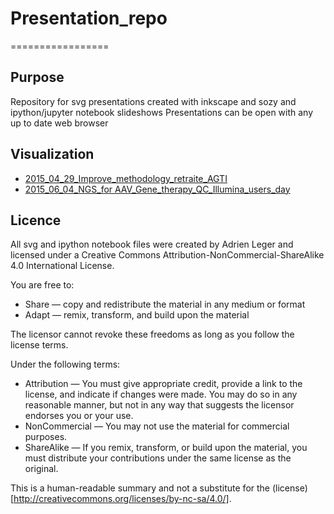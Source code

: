# Presentation_repo
=================

## Purpose

Repository for svg presentations created with inkscape and sozy and ipython/jupyter notebook slideshows
Presentations can be open with any up to date web browser

## Visualization

* [2015_04_29_Improve_methodology_retraite_AGTI](http://nbviewer.ipython.org/format/slides/github/a-slide/presentation_repo/blob/master/2015_04_29_Improve_methodology_retraite_AGTI/2015_04_29_Improve_methodology_retraite_AGTI.ipynb#/)
* [2015_06_04_NGS_for AAV_Gene_therapy_QC_Illumina_users_day](http://nbviewer.ipython.org/format/slides/github/a-slide/presentation_repo/blob/master/2015_06_04_NGS_for%20AAV_Gene_therapy_QC_Illumina_users_day/2015_06_04_NGS_for%20AAV_Gene_therapy_QC_Illumina_users_day.ipynb#/)


## Licence

All svg and ipython notebook files were created by Adrien Leger and licensed under a Creative Commons Attribution-NonCommercial-ShareAlike 4.0 International License.

You are free to:
* Share — copy and redistribute the material in any medium or format
* Adapt — remix, transform, and build upon the material

The licensor cannot revoke these freedoms as long as you follow the license terms.

Under the following terms:
* Attribution — You must give appropriate credit, provide a link to the license, and indicate if changes were made. You may do so in any reasonable manner, but not in any way that suggests the licensor endorses you or your use. 
* NonCommercial — You may not use the material for commercial purposes.
* ShareAlike — If you remix, transform, or build upon the material, you must distribute your contributions under the same license as the original. 

This is a human-readable summary and not a substitute for the (license)[http://creativecommons.org/licenses/by-nc-sa/4.0/].
